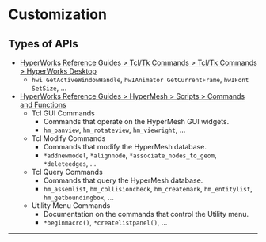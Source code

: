 # Customization

## Types of APIs
- [HyperWorks Reference Guides > Tcl/Tk Commands > Tcl/Tk Commands > HyperWorks Desktop](https://help.altair.com/hwdesktop/hwd/topics/chapter_heads/hyperworks_desktop_r.htm)
  - `hwi GetActiveWindowHandle`, `hwIAnimator GetCurrentFrame`, `hwIFont SetSize`, ...
- [HyperWorks Reference Guides > HyperMesh > Scripts > Commands and Functions](https://help.altair.com/hwdesktop/hwd/topics/chapter_heads/commands_and_functions_scripts_r.htm)
  - Tcl GUI Commands
    - Commands that operate on the HyperMesh GUI widgets.
    - `hm_panview`, `hm_rotateview`, `hm_viewright`, ...
  - Tcl Modify Commands
    - Commands that modify the HyperMesh database.
    - `*addnewmodel`, `*alignnode`, `*associate_nodes_to_geom`, `*deleteedges`, ...
  - Tcl Query Commands
    - Commands that query the HyperMesh database.
    - `hm_assemlist`, `hm_collisioncheck`, `hm_createmark`, `hm_entitylist`, `hm_getboundingbox`, ...
  - Utility Menu Commands
    - Documentation on the commands that control the Utility menu.
    - `*beginmacro()`, `*createlistpanel()`, ...

---
